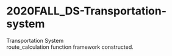 # 2020FALL_DS-Transportation-system  
Transportation System   
route_calculation function framework constructed.  
